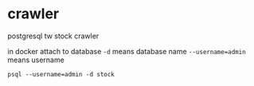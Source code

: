 # crawler
postgresql tw stock crawler

in docker attach to database
```-d``` means database name ```--username=admin``` means username
```
psql --username=admin -d stock
```